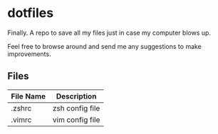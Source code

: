 # dotfiles

Finally. A repo to save all my files just in case my computer blows up.

Feel free to browse around and send me any suggestions to make improvements.

## Files
| File Name | Description     |
|-----------|-----------------|
| .zshrc    | zsh config file |
| .vimrc    | vim config file |

